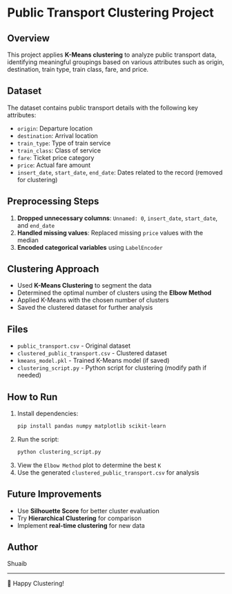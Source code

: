 # Public Transport Clustering Project

## Overview
This project applies **K-Means clustering** to analyze public transport data, identifying meaningful groupings based on various attributes such as origin, destination, train type, train class, fare, and price.

## Dataset
The dataset contains public transport details with the following key attributes:
- `origin`: Departure location
- `destination`: Arrival location
- `train_type`: Type of train service
- `train_class`: Class of service
- `fare`: Ticket price category
- `price`: Actual fare amount
- `insert_date`, `start_date`, `end_date`: Dates related to the record (removed for clustering)

## Preprocessing Steps
1. **Dropped unnecessary columns**: `Unnamed: 0`, `insert_date`, `start_date`, and `end_date`
2. **Handled missing values**: Replaced missing `price` values with the median
3. **Encoded categorical variables** using `LabelEncoder`

## Clustering Approach
- Used **K-Means Clustering** to segment the data
- Determined the optimal number of clusters using the **Elbow Method**
- Applied K-Means with the chosen number of clusters
- Saved the clustered dataset for further analysis

## Files
- `public_transport.csv` - Original dataset
- `clustered_public_transport.csv` - Clustered dataset
- `kmeans_model.pkl` - Trained K-Means model (if saved)
- `clustering_script.py` - Python script for clustering (modify path if needed)

## How to Run
1. Install dependencies:
   ```bash
   pip install pandas numpy matplotlib scikit-learn
   ```
2. Run the script:
   ```bash
   python clustering_script.py
   ```
3. View the `Elbow Method` plot to determine the best `K`
4. Use the generated `clustered_public_transport.csv` for analysis

## Future Improvements
- Use **Silhouette Score** for better cluster evaluation
- Try **Hierarchical Clustering** for comparison
- Implement **real-time clustering** for new data

## Author
Shuaib

---
🚀 Happy Clustering!

